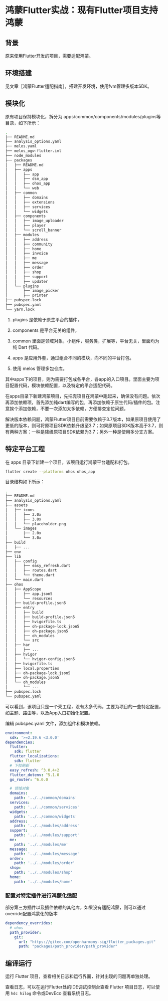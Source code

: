 # 鸿蒙Flutter实战：现有Flutter项目支持鸿蒙

## 背景

原来使用Flutter开发的项目，需要适配鸿蒙。

## 环境搭建

见文章［鸿蒙Flutter适配指南］，搭建开发环境，使用fvm管理多版本SDK。

## 模块化

原有项目保持模块化，拆分为 apps/common/components/modules/plugins等目录，如下所示：

```bash
.
├── README.md
├── analysis_options.yaml
├── melos.yaml
├── melos_ogw-flutter.iml
├── node_modules
├── packages
│   ├── README.md
│   ├── apps
│   │   ├── app
│   │   ├── dsm_app
│   │   ├── ohos_app
│   │   └── web
│   ├── common
│   │   ├── domains
│   │   ├── extensions
│   │   ├── services
│   │   └── widgets
│   ├── components
│   │   ├── image_uploader
│   │   ├── player
│   │   └── scroll_banner
│   ├── modules
│   │   ├── address
│   │   ├── community
│   │   ├── home
│   │   ├── invoice
│   │   ├── me
│   │   ├── message
│   │   ├── order
│   │   ├── shop
│   │   ├── support
│   │   ├── updater
│   └── plugins
│       ├── image_picker
│       ├── printer
├── pubspec.lock
├── pubspec.yaml
└── yarn.lock
```

1. plugins 是依赖于原生平台的插件，

2. components 是平台无关的组件，

3. common 里面是领域对象，小组件，服务类，扩展等，平台无关，里面均为纯 Dart 代码。

4. apps 是应用外套，通过组合不同的模块，向不同的平台打包。

5. 使用 melos 管理多包仓库。

其中apps下的项目，则为需要打包成各平台，各app的入口项目。里面主要为项目配置代码，模块依赖配置，以及特定的平台适配代码。

在apps目录下新建鸿蒙项目，先把壳项目在鸿蒙中跑起来，确保没有问题。依次再添加依赖项，首先添加纯dart编写的包，再添加依赖于原生代码/插件的包。注意挨个添加依赖，不要一次添加太多依赖，方便排查定位问题，

解决版本依赖问题，鸿蒙Flutter项目目前需要依赖于3.7版本，如果原项目使用了更低的版本，则可将原项目SDK依赖升级至3.7；如果原项目SDK版本高于3.7，则有两种方案：一种是降级原项目SDK依赖为3.7；另外一种是使用多分支方案。

## 特定平台工程

在 apps 目录下新建一个项目，该项目运行鸿蒙平台适配和打包。

```bash
flutter create --platforms ohos ohos_app
```

目录结构如下所示：

```bash
.
├── README.md
├── analysis_options.yaml
├── assets
│   ├── icons
│   │   ├── 2.0x
│   │   ├── 3.0x
│   │   └── placeholder.png
│   └── images
│       ├── 2.0x
│       └── 3.0x
├── build
│   ├── ...
├── env
├── lib
│   ├── config
│   │   ├── easy_refresh.dart
│   │   ├── routes.dart
│   │   └── theme.dart
│   └── main.dart
├── ohos
│   ├── AppScope
│   │   ├── app.json5
│   │   └── resources
│   ├── build-profile.json5
│   ├── entry
│   │   ├── build
│   │   ├── build-profile.json5
│   │   ├── hvigorfile.ts
│   │   ├── oh-package-lock.json5
│   │   ├── oh-package.json5
│   │   ├── oh_modules
│   │   └── src
│   ├── har
│   │   ├── ...
│   ├── hvigor
│   │   └── hvigor-config.json5
│   ├── hvigorfile.ts
│   ├── local.properties
│   ├── oh-package-lock.json5
│   ├── oh-package.json5
│   └── oh_modules
│       └── ...
├── pubspec.lock
└── pubspec.yaml
```

可以看到，该项目只是一个壳工程，没有太多代码，主要为项目的一些特定配置，如主题、路由等，以及App入口初始化配置。

编辑 pubspec.yaml 文件，添加组件和模块依赖。

```yaml
environment:
  sdk: '>=2.19.6 <3.0.0'
dependencies:
  flutter:
    sdk: flutter
  flutter_localizations:
    sdk: flutter
  # 下拉刷新
  easy_refresh: ^3.0.4+2
  flutter_dotenv: ^5.1.0
  go_router: ^6.0.0

  # 领域对象
  domains:
    path: '../../common/domains'
  services:
    path: '../../common/services'
  widgets:
    path: '../../common/widgets'
  address:
    path: '../../modules/address'
  support:
    path: '../../modules/support'
  me:
    path: '../../modules/me'
  message:
    path: '../../modules/message'
  order:
    path: '../../modules/order'
  shop:
    path: '../../modules/shop'
  home:
    path: '../../modules/home'
```

### 配置对特定插件进行鸿蒙化适配

部分第三方插件以及插件依赖的其他库，如果没有适配鸿蒙，则可以通过 override配置鸿蒙化的版本

```yaml
dependency_overrides:
  # ohos
  path_provider:
    git:
      url: "https://gitee.com/openharmony-sig/flutter_packages.git"
      path: "packages/path_provider/path_provider"
```

## 编译运行

运行 Flutter 项目，查看相关日志和运行界面，针对出现的问题再单独处理。

查看日志，可以在运行Flutter处的IDE调试控制台查看 Flutter 项目日志，可以使用 `hdc hilog` 命令或DevEco 查看系统日志。
